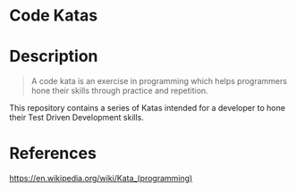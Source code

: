 # Code Katas

# Description

> A code kata is an exercise in programming which helps programmers hone their skills through practice and repetition.

This repository contains a series of Katas intended for a developer to hone their Test Driven Development skills.

# References

https://en.wikipedia.org/wiki/Kata_(programming)